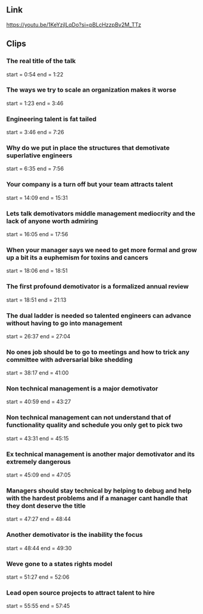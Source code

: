 ## Link
https://youtu.be/1KeYzjILqDo?si=pBLcHzzpBv2M_TTz

## Clips

### The real title of the talk
start = 0:54
end = 1:22

### The ways we try to scale an organization makes it worse
start = 1:23
end = 3:46

### Engineering talent is fat tailed
start = 3:46
end = 7:26

### Why do we put in place the structures that demotivate superlative engineers
start = 6:35
end = 7:56

### Your company is a turn off but your team attracts talent
start = 14:09
end = 15:31

### Lets talk demotivators middle management mediocrity and the lack of anyone worth admiring
start = 16:05
end = 17:56

### When your manager says we need to get more formal and grow up a bit its a euphemism for toxins and cancers
start = 18:06
end = 18:51

### The first profound demotivator is a formalized annual review
start = 18:51
end = 21:13

### The dual ladder is needed so talented engineers can advance without having to go into management
start = 26:37
end = 27:04

### No ones job should be to go to meetings and how to trick any committee with adversarial bike shedding
start = 38:17
end = 41:00

### Non technical management is a major demotivator
start = 40:59
end = 43:27

### Non technical management can not understand that of functionality quality and schedule you only get to pick two
start = 43:31
end = 45:15

### Ex technical management is another major demotivator and its extremely dangerous
start = 45:09
end = 47:05

### Managers should stay technical by helping to debug and help with the hardest problems and if a manager cant handle that they dont deserve the title
start = 47:27
end = 48:44

### Another demotivator is the inability the focus
start = 48:44
end = 49:30

### Weve gone to a states rights model
start = 51:27
end = 52:06

### Lead open source projects to attract talent to hire
start = 55:55
end = 57:45
